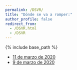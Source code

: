 ```yaml
---
permalink: /DSVR/
title: "Dónde se va a romper:"
author_profile: false
redirect_from: 
  - /DSVR.html
  - /DSVR
---
```


{% include base_path %}

- [11 de marzo de 2020](https://docs.google.com/forms/d/e/1FAIpQLSeKQsqAJYLFxpbR1EVIMq4tpmZQPbezYL4GaSGK5DzTQHlRWA/viewform?usp=sf_link)
- [9 de marzo de 2020](https://docs.google.com/forms/d/e/1FAIpQLSfzeWiyitGmLnQHI8qK53vOzAuSo-jNyptbaEbtUnMJZ3U4zg/viewform?usp=sf_link)
